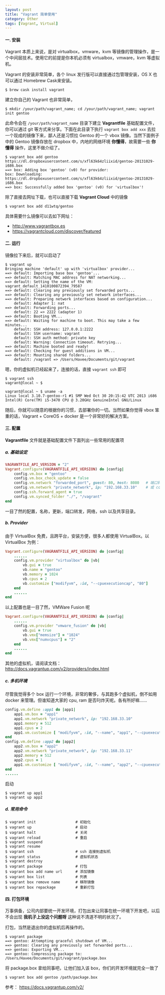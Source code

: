 ```yaml
---
layout: post
title: "Vagrant 简单使用"
category: Other
tags: [Vagrant, Virtual]
---
```


#### 一. 安装

Vagrant 本质上来说，是对 virtualbox，vmware，kvm 等镜像的管理操作，是一个中间层技术。使用它的前提是你本机必须有 virtualbox，vmware，kvm 等虚拟机。

Vagrant 的安装非常简单，各个 linux 发行版可以直接通过包管理安装，OS X 也可以通过 Homebrew Cask来安装。

    $ brew cask install vagrant

<!-- more -->
建立你自己的 Vagrant 也非常简单，

    $ mkdir /your/path/vagrant_name; cd /your/path/vagrant_name; vagrant init gentoo

此命令会在 `/your/path/vagrant_name` 目录下建立 **Vagrantfile** 基础配置文件，你可以通过 git 等方式来分享。下面在此目录下执行 `vagrant box add xxx` 去拉一个现成的镜像下来，鄙人还是习惯拉 Gentoo 的一个 vbox 镜像。当然下面例子中的 Gentoo 镜像存放在 dropbox 中，内地的网络环境 **你懂得**，故需要一些 **你懂得** 操作，这里不做介绍了。

```console
$ vagrant box add gentoo https://dl.dropboxusercontent.com/s/xfl63k64zliixid/gentoo-20131029-i686.box
==> box: Adding box 'gentoo' (v0) for provider:
box: Downloading: https://dl.dropboxusercontent.com/s/xfl63k64zliixid/gentoo-20131029-i686.box
==> box: Successfully added box 'gentoo' (v0) for 'virtualbox'!
```

除了直接去网址下载，也可以直接下载 **Vagrant Cloud** 中的镜像

    $ vagrant box add d11wtq/gentoo

具体需要什么镜像可以去如下网址：

- <http://www.vagrantbox.es>
- <https://vagrantcloud.com/discover/featured>

#### 二. 运行

镜像拉下来后，就可以启动了

```console
$ vagrant up
Bringing machine 'default' up with 'virtualbox' provider...
==> default: Importing base box 'gentoo'...
==> default: Matching MAC address for NAT networking...
==> default: Setting the name of the VM: vagrant_default_1410100872394_79587
==> default: Clearing any previously set forwarded ports...
==> default: Clearing any previously set network interfaces...
==> default: Preparing network interfaces based on configuration...
    default: Adapter 1: nat
==> default: Forwarding ports...
    default: 22 => 2222 (adapter 1)
==> default: Booting VM...
==> default: Waiting for machine to boot. This may take a few minutes...
    default: SSH address: 127.0.0.1:2222
    default: SSH username: vagrant
    default: SSH auth method: private key
    default: Warning: Connection timeout. Retrying...
==> default: Machine booted and ready!
==> default: Checking for guest additions in VM...
==> default: Mounting shared folders...
    default: /vagrant => /Users/Havee/Documents/git/vagrant
```

嗯，你的虚拟机已经起来了，连接的话，直接 `vagrant ssh` 即可

    $ vagrant ssh
    vagrant@local ~ $

```console
vagrant@local ~ $ uname -a
Linux local 3.10.7-gentoo-r1 #1 SMP Wed Oct 30 20:15:42 UTC 2013 i686 Intel(R) Core(TM) i5-3470 CPU @ 3.20GHz GenuineIntel GNU/Linux
```

随后，你就可以随意的根据你的习惯，去部署你的一切。当然如果你觉得 vbox 笨重的话，Vagrant + CoreOS + docker 是一个非常好的解决方案。

#### 三. 配置

**Vagrantfile** 文件就是基础配置文件下面列出一些常用的配置项

##### a. 基础设定

```ruby
VAGRANTFILE_API_VERSION = "2"
Vagrant.configure(VAGRANTFILE_API_VERSION) do |config|
    config.vm.box = "gentoo"
    config.vm.box_check_update = false
    config.vm.network "forwarded_port", guest: 80, host: 8080   # 端口转发
    config.vm.network "private_network", ip: "192.168.33.10"    # 或 config.vm.network "public_network"，顾名思义
    config.ssh.forward_agent = true
    config.vm.synced_folder "./", "/vagrant"
end
```

一目了然的配置，名称，更新，端口转发，网络，ssh 以及共享目录。

##### b. Provider

由于 VirtualBox 免费，且跨平台，安装方便，很多人都使用 VirtualBox。以 VirtualBox 为例：

```ruby
Vagrant.configure(VAGRANTFILE_API_VERSION) do |config|
    ......
    config.vm.provider "virtualbox" do |vb|
        vb.gui = true
        vb.name = "gentoo"
        vb.memory = 1024
        vb.cpus = 2
        vb.customize ["modifyvm", :id, "--cpuexecutioncap", "80"]
    end
    ......
end
```

以上配置也是一目了然，VMWare Fusion 呢

```ruby
Vagrant.configure(VAGRANTFILE_API_VERSION) do |config|
    ......
    config.vm.provider "vmware_fusion" do |vb|
        vb.gui = true
        vb.vmx["memsize"] = "1024"
        vb.vmx["numvcpus"] = "2"
    end
    ......
end
```

其他的虚拟机，请阅读文档： <http://docs.vagrantup.com/v2/providers/index.html>

##### c. 多机环境

尽管我觉得多个 box 运行一个环境，非常的奢侈，与其跑多个虚拟机，倒不如用 docker 来管理。但谁知道大家的 cpu, ram 是否叼炸天呢。各有所好嘛......

```ruby
config.vm.define :app1 do |app1|
    app1.vm.box = "app1"
    app1.vm.network "private_network", ip: "192.168.33.10"
    app1.memory = 512
    app1.cpus = 2
    app1.vm.customize [ "modifyvm", :id, "--name", "app1", "--cpuexecutioncap", "50" ]
end
config.vm.define :app2 do |app2|
    app2.vm.box = "app2"
    app2.vm.network "private_network", ip: "192.168.33.11"
    app2.memory = 512
    app2.cpus = 1
    app1.vm.customize [ "modifyvm", :id, "--name", "app2", "--cpuexecutioncap", "40" ]
end
......
```

启动

    $ vagrant up app1
    $ vagrant up app2

##### d. 常用命令

    $ vagrant init                  # 初始化
    $ vagrant up                    # 启动
    $ vagrant halt                  # 关闭
    $ vagrant reload                # 重启
    $ vagrant suspend
    $ vagrant resume
    $ vagrant ssh                   # ssh 连接到虚拟机
    $ vagrant status                # 虚拟机状态
    $ vagrant destroy
    $ vagrant package               # 打包
    $ vagrant box add name url      # 添加镜像
    $ vagrant box list              # 列表
    $ vagrant box remove name       # 移除镜像
    $ vagrant box repackage         # 重新打包

#### 四. 打包环境

万事俱备，公司内部要统一开发环境，打包出来让同事在统一环境下开发吧，以后不会出现 **我机子上没这个问题呀** 这种说不清道不明的状况了。

打包，当然是退出你的虚拟机后再操作的。

```console
$ vagrant package
==> gentoo: Attempting graceful shutdown of VM...
==> gentoo: Clearing any previously set forwarded ports...
==> gentoo: Exporting VM...
==> gentoo: Compressing package to: /Users/Havee/Documents/git/vagrant/package.box
```

将 package.box 拿给同事吧，让他们加入该 box，你们的开发环境就完全一致了

    $ vagrant box add gentoo /path/package.box

参考： <https://docs.vagrantup.com/v2/>
